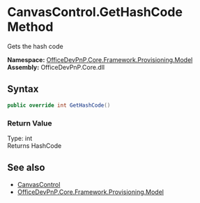 # CanvasControl.GetHashCode Method  
 Gets the hash code   

**Namespace:** [OfficeDevPnP.Core.Framework.Provisioning.Model](OfficeDevPnP.Core.Framework.Provisioning.Model.md)  
**Assembly:** OfficeDevPnP.Core.dll  
## Syntax
```C#
public override int GetHashCode()
```
### Return Value
Type: int  
Returns HashCode  


## See also
- [CanvasControl](OfficeDevPnP.Core.Framework.Provisioning.Model.CanvasControl.md) 
- [OfficeDevPnP.Core.Framework.Provisioning.Model](OfficeDevPnP.Core.Framework.Provisioning.Model.md) 

